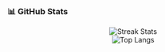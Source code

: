 <!-- Github Stats -->
### 📊 GitHub Stats

<p align="center">
  <img src="https://nirzak-streak-stats.vercel.app/?user=Coffee-Gutts&theme=dark&hide_border=true" alt="Streak Stats" /> <br>
  <img src="https://github-readme-stats.vercel.app/api/top-langs/?username=Coffee-Gutts&theme=dark&hide_border=true&include_all_commits=true&count_private=true&layout=compact" alt="Top Langs" />
</p>
